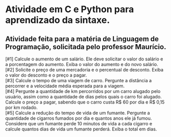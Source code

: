 # Atividade em C e Python para aprendizado da sintaxe.

## Atividade feita para a matéria de Linguagem de Programação, solicitada pelo professor Maurício.

[#1] Calcule o aumento de um salário. Ele deve solicitar o valor do salário e a porcentagem do aumento. Exiba o valor do aumento e do novo salário.<br>
[#2]  Solicite o preço de uma mercadoria e o percentual de desconto. Exiba o valor do desconto e o preço a pagar.<br>
[#3]  Calcule o tempo de uma viagem de carro. Pergunte a distância a percorrer e a velocidade média esperada para a viagem. <br>
[#4]  Pergunte a quantidade de km percorridos por um carro alugado pelo usuário, assim como a quantidade de dias pelos quais o carro foi alugado. Calcule o preço a pagar, sabendo que o carro custa R$ 60 por dia e R$ 0,15 por km rodado. <br>
[#5]  Calcule a redução do tempo de vida de um fumante. Pergunte a quantidade de cigarros fumados por dia e quantos anos ele já fumou. Considere que um fumante perde 10 minutos de vida a cada cigarro e calcule quantos dias de vida um fumante perderá. Exiba o total em dias.<br>
